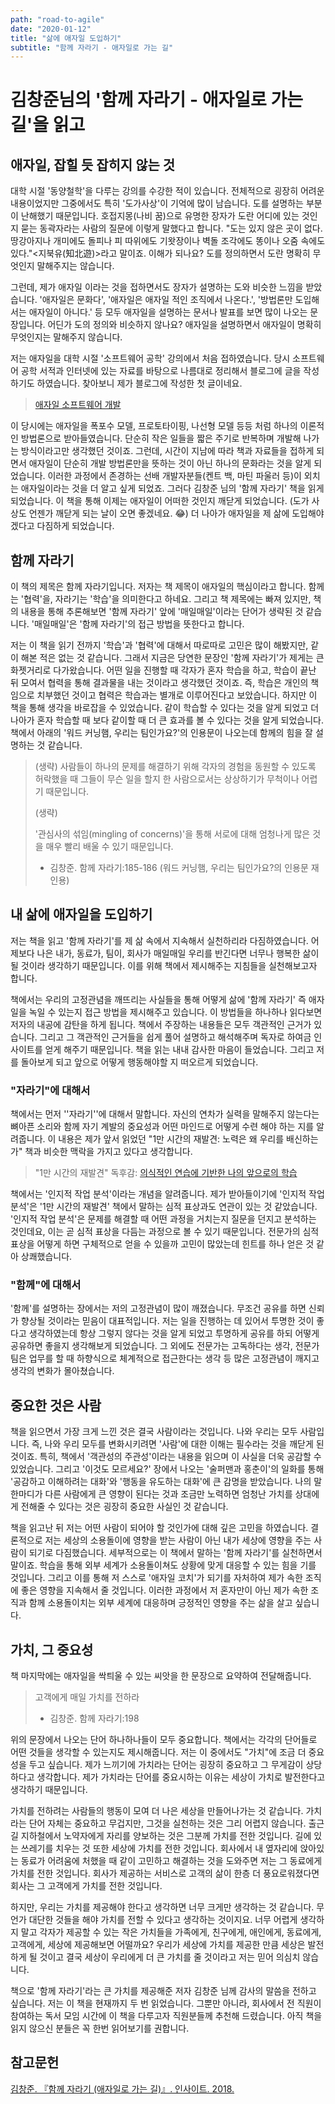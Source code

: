 ```yaml
---
path: "road-to-agile"
date: "2020-01-12"
title: "삶에 애자일 도입하기"
subtitle: "함께 자라기 - 애자일로 가는 길"
---
```


# 김창준님의 '함께 자라기 - 애자일로 가는 길'을 읽고

## 애자일, 잡힐 듯 잡히지 않는 것

대학 시절 '동양철학'을 다루는 강의를 수강한 적이 있습니다. 전체적으로 굉장히 어려운 내용이었지만 그중에서도 특히 '도가사상'이 기억에 많이 남습니다. 도를 설명하는 부분이 난해했기 때문입니다. 호접지몽(나비 꿈)으로 유명한 장자가 도란 어디에 있는 것인지 묻는 동곽자라는 사람의 질문에 이렇게 말했다고 합니다. "도는 있지 않은 곳이 없다. 땅강아지나 개미에도 돌피나 피 따위에도 기왓장이나 벽돌 조각에도 똥이나 오줌 속에도 있다."<지북유(知北遊)>라고 말이죠. 이해가 되나요? 도를 정의하면서 도란 명확히 무엇인지 말해주지는 않습니다.

그런데, 제가 애자일 이라는 것을 접하면서도 장자가 설명하는 도와 비슷한 느낌을 받았습니다. '애자일은 문화다', '애자일은 애자일 적인 조직에서 나온다.', '방법론만 도입해서는 애자일이 아니다.' 등 모두 애자일을 설명하는 문서나 발표를 보면 많이 나오는 문장입니다. 어딘가 도의 정의와 비슷하지 않나요? 애자일을 설명하면서 애자일이 명확히 무엇인지는 말해주지 않습니다.

저는 애자일을 대학 시절 '소프트웨어 공학' 강의에서 처음 접하였습니다. 당시 소프트웨어 공학 서적과 인터넷에 있는 자료를 바탕으로 나름대로 정리해서 블로그에 글을 작성하기도 하였습니다. 찾아보니 제가 블로그에 작성한 첫 글이네요.

> [애자일 소프트웨어 개발](https://blog.sogoagain.com/posts/2017/agile-software-development/)

이 당시에는 애자일을 폭포수 모델, 프로토타이핑, 나선형 모델 등등 처럼 하나의 이론적인 방법론으로 받아들였습니다. 단순히 작은 일들을 짧은 주기로 반복하며 개발해 나가는 방식이라고만 생각했던 것이죠. 그런데, 시간이 지남에 따라 책과 자료들을 접하게 되면서 애자일이 단순히 개발 방법론만을 뜻하는 것이 아닌 하나의 문화라는 것을 알게 되었습니다. 이러한 과정에서 존경하는 선배 개발자분들(켄트 백, 마틴 파울러 등)이 외치는 애자일이라는 것을 더 알고 싶게 되었죠. 그러다 김창준 님의 '함께 자라기' 책을 읽게 되었습니다. 이 책을 통해 이제는 애자일이 어떠한 것인지 깨닫게 되었습니다. (도가 사상도 언젠가 깨닫게 되는 날이 오면 좋겠네요. 😂) 더 나아가 애자일을 제 삶에 도입해야겠다고 다짐하게 되었습니다.

## 함께 자라기

이 책의 제목은 함께 자라기입니다. 저자는 책 제목이 애자일의 핵심이라고 합니다. 함께는 '협력'을, 자라기는 '학습'을 의미한다고 하네요. 그리고 책 제목에는 빠져 있지만, 책의 내용을 통해 추론해보면 '함께 자라기' 앞에 '매일매일'이라는 단어가 생략된 것 같습니다. '매일매일'은 '함께 자라기'의 접근 방법을 뜻한다고 합니다.

저는 이 책을 읽기 전까지 '학습'과 '협력'에 대해서 따로따로 고민은 많이 해봤지만, 같이 해본 적은 없는 것 같습니다. 그래서 지금은 당연한 문장인 '함께 자라기'가 제게는 큰 화젯거리로 다가왔습니다. 어떤 일을 진행할 때 각자가 혼자 학습을 하고, 학습이 끝난 뒤 모여서 협력을 통해 결과물을 내는 것이라고 생각했던 것이죠. 즉, 학습은 개인의 책임으로 치부했던 것이고 협력은 학습과는 별개로 이루어진다고 보았습니다. 하지만 이 책을 통해 생각을 바로잡을 수 있었습니다. 같이 학습할 수 있다는 것을 알게 되었고 더 나아가 혼자 학습할 때 보다 같이할 때 더 큰 효과를 볼 수 있다는 것을 알게 되었습니다. 책에서 아래의 '워드 커닝햄, 우리는 팀인가요?'의 인용문이 나오는데 함께의 힘을 잘 설명하는 것 같습니다.

> (생략) 사람들이 하나의 문제를 해결하기 위해 각자의 경험을 동원할 수 있도록 허락했을 때 그들이 무슨 일을 할지 한 사람으로서는 상상하기가 무척이나 어렵기 때문입니다.
>
> (생략)
>
> '관심사의 섞임(mingling of concerns)'을 통해 서로에 대해 엄청나게 많은 것을 매우 빨리 배울 수 있기 때문입니다.
>
> - 김창준. 함께 자라기:185-186 (워드 커닝햄, 우리는 팀인가요?의 인용문 재인용)

## 내 삶에 애자일을 도입하기

저는 책을 읽고 '함께 자라기'를 제 삶 속에서 지속해서 실천하리라 다짐하였습니다. 어제보다 나은 내가, 동료가, 팀이, 회사가 매일매일 우리를 반긴다면 너무나 행복한 삶이 될 것이라 생각하기 때문입니다. 이를 위해 책에서 제시해주는 지침들을 실천해보고자 합니다.

책에서는 우리의 고정관념을 깨뜨리는 사실들을 통해 어떻게 삶에 '함께 자라기' 즉 애자일을 녹일 수 있는지 접근 방법을 제시해주고 있습니다. 이 방법들을 하나하나 읽다보면 저자의 내공에 감탄을 하게 됩니다. 책에서 주장하는 내용들은 모두 객관적인 근거가 있습니다. 그리고 그 객관적인 근거들을 쉽게 풀어 설명하고 해석해주며 독자로 하여금 인사이트를 얻게 해주기 때문입니다. 책을 읽는 내내 감사한 마음이 들었습니다. 그리고 저를 돌아보게 되고 앞으로 어떻게 행동해야할 지 떠오르게 되었습니다.

### "자라기"에 대해서

책에서는 먼저 ''자라기''에 대해서 말합니다. 자신의 연차가 실력을 말해주지 않는다는 뼈아픈 소리와 함께 자기 계발의 중요성과 어떤 마인드로 어떻게 수련 해야 하는 지를 알려줍니다. 이 내용은 제가 앞서 읽었던 "1만 시간의 재발견: 노력은 왜 우리를 배신하는가" 책과 비슷한 맥락을 가지고 있다고 생각합니다.

> "1만 시간의 재발견" 독후감: [의식적인 연습에 기반한 나의 앞으로의 학습](https://blog.sogoagain.com/posts/2019/deliberate-practice/)

책에서는 '인지적 작업 분석'이라는 개념을 알려줍니다. 제가 받아들이기에 '인지적 작업 분석'은 '1만 시간의 재발견' 책에서 말하는 심적 표상과도 연관이 있는 것 같았습니다. '인지적 작업 분석'은 문제를 해결할 때 어떤 과정을 거치는지 질문을 던지고 분석하는 것인데요, 이는 곧 심적 표상을 다듬는 과정으로 볼 수 있기 때문입니다. 전문가의 심적 표상을 어떻게 하면 구체적으로 얻을 수 있을까 고민이 많았는데 힌트를 하나 얻은 것 같아 상쾌했습니다.

### "함께"에 대해서

'함께'를 설명하는 장에서는 저의 고정관념이 많이 깨졌습니다. 무조건 공유를 하면 신뢰가 향상될 것이라는 믿음이 대표적입니다. 저는 일을 진행하는 데 있어서 투명한 것이 좋다고 생각하였는데 항상 그렇지 않다는 것을 알게 되었고 투명하게 공유를 하되 어떻게 공유하면 좋을지 생각해보게 되었습니다. 그 외에도 전문가는 고독하다는 생각, 전문가팀은 업무를 할 때 하향식으로 체계적으로 접근한다는 생각 등 많은 고정관념이 깨지고 생각의 변화가 몰아쳤습니다.

## 중요한 것은 사람

책을 읽으면서 가장 크게 느낀 것은 결국 사람이라는 것입니다. 나와 우리는 모두 사람입니다. 즉, 나와 우리 모두를 변화시키려면 '사람'에 대한 이해는 필수라는 것을 깨닫게 된 것이죠. 특히, 책에서 '객관성의 주관성'이라는 내용을 읽으며 이 사실을 더욱 공감할 수 있었습니다. 그리고 '이것도 모르세요?' 장에서 나오는 '술퍼맨과 홍춘이'의 일화를 통해 '공감하고 이해하려는 대화'와 '행동을 유도하는 대화'에 큰 감명을 받았습니다. 나의 말 한마디가 다른 사람에게 큰 영향이 된다는 것과 조금만 노력하면 엄청난 가치를 상대에게 전해줄 수 있다는 것은 굉장히 중요한 사실인 것 같습니다.

책을 읽고난 뒤 저는 어떤 사람이 되어야 할 것인가에 대해 깊은 고민을 하였습니다. 결론적으로 저는 세상의 소용돌이에 영향을 받는 사람이 아닌 내가 세상에 영향을 주는 사람이 되기로 다짐했습니다. 세부적으로는 이 책에서 말하는 '함께 자라기'를 실천하면서 말이죠. 학습을 통해 외부 세계가 소용돌이쳐도 상황에 맞게 대응할 수 있는 힘을 기를 것입니다. 그리고 이를 통해 저 스스로 '애자일 코치'가 되기를 자처하여 제가 속한 조직에 좋은 영향을 지속해서 줄 것입니다. 이러한 과정에서 저 혼자만이 아닌 제가 속한 조직과 함께 소용돌이치는 외부 세계에 대응하며 긍정적인 영향을 주는 삶을 살고 싶습니다.

## 가치, 그 중요성

책 마지막에는 애자일을 싹틔울 수 있는 씨앗을 한 문장으로 요약하여 전달해줍니다.

> 고객에게 매일 가치를 전하라
>
> - 김창준. 함께 자라기:198

위의 문장에서 나오는 단어 하나하나들이 모두 중요합니다. 책에서는 각각의 단어들로 어떤 것들을 생각할 수 있는지도 제시해줍니다. 저는 이 중에서도 "가치"에 조금 더 중요성을 두고 싶습니다. 제가 느끼기에 가치라는 단어는 굉장히 중요하고 그 무게감이 상당하다고 생각합니다. 제가 가치라는 단어를 중요시하는 이유는 세상이 가치로 발전한다고 생각하기 때문입니다.

가치를 전하려는 사람들의 행동이 모여 더 나은 세상을 만들어나가는 것 같습니다. 가치라는 단어 자체는 중요하고 무겁지만, 그것을 실천하는 것은 그리 어렵지 않습니다. 출근길 지하철에서 노약자에게 자리를 양보하는 것은 그분께 가치를 전한 것입니다. 길에 있는 쓰레기를 치우는 것 또한 세상에 가치를 전한 것입니다. 회사에서 내 옆자리에 앉아있는 동료가 어려움에 처했을 때 같이 고민하고 해결하는 것을 도와주면 저는 그 동료에게 가치를 전한 것입니다. 회사가 제공하는 서비스로 고객의 삶이 한층 더 풍요로워졌다면 회사는 그 고객에게 가치를 전한 것입니다.

하지만, 우리는 가치를 제공해야 한다고 생각하면 너무 크게만 생각하는 것 같습니다. 무언가 대단한 것들을 해야 가치를 전할 수 있다고 생각하는 것이지요. 너무 어렵게 생각하지 말고 각자가 제공할 수 있는 작은 가치들을 가족에게, 친구에게, 애인에게, 동료에게, 고객에게, 세상에 제공해보면 어떨까요? 우리가 세상에 가치를 제공한 만큼 세상은 발전하게 될 것이고 결국 세상이 우리에게 더 큰 가치를 줄 것이라고 저는 믿어 의심치 않습니다.

책으로 '함께 자라기'라는 큰 가치를 제공해준 저자 김창준 님께 감사의 말씀을 전하고 싶습니다. 저는 이 책을 현재까지 두 번 읽었습니다. 그뿐만 아니라, 회사에서 전 직원이 참여하는 독서 모임 시간에 이 책을 다루고자 직원분들께 추천해 드렸습니다. 아직 책을 읽지 않으신 분들은 꼭 한번 읽어보기를 권합니다.

## 참고문헌

[김창준. 『함께 자라기 (애자일로 가는 길)』. 인사이트. 2018.](https://book.naver.com/bookdb/book_detail.nhn?bid=14341885)

